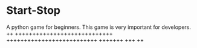 # Start-Stop
A python game for beginners. This game is very important for developers.
++
++++++++++++++++++++++++++++
++++++++++++++++++++++++++
+++++++
+++
++
